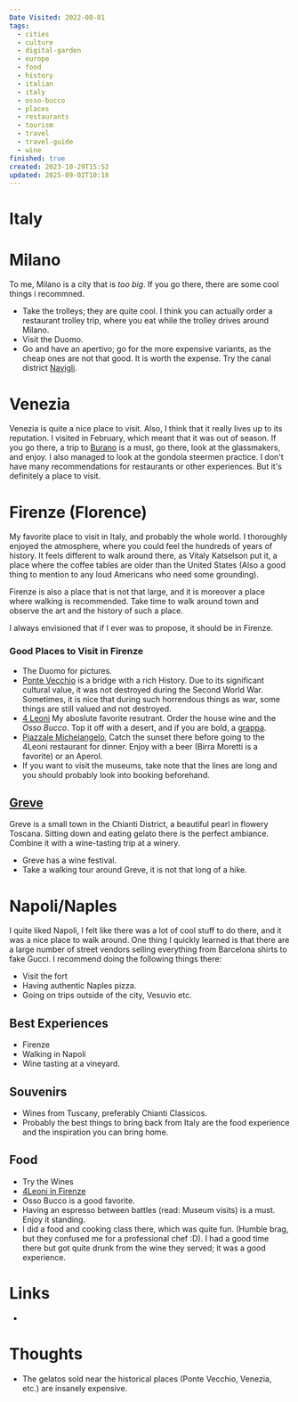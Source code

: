 ```yaml
---
Date Visited: 2022-08-01
tags:
  - cities
  - culture
  - digital-garden
  - europe
  - food
  - history
  - italian
  - italy
  - osso-bucco
  - places
  - restaurants
  - tourism
  - travel
  - travel-guide
  - wine
finished: true
created: 2023-10-29T15:52
updated: 2025-09-02T10:18
---
```

# Italy


# Milano
To me, Milano is a city that is *too big*. If you go there, there are some cool things i recommned.
- Take the trolleys; they are quite cool.  I think you can actually order a restaurant trolley trip, where you eat while the trolley drives around Milano. 
- Visit the Duomo. 
- Go and have an apertivo; go for the more expensive variants, as the cheap ones are not that good. It is worth the expense.  Try the canal district [Navigli](https://milantips.com/navigli.html).

# Venezia
Venezia is quite a nice place to visit. Also, I think that it really lives up to its reputation. I visited in February, which meant that it was out of season. If you go there, a trip to [Burano](https://en.wikipedia.org/wiki/Burano) is a must, go there, look at the glassmakers, and enjoy.  I also managed to look at the gondola steermen practice. 
I don't have many recommendations for restaurants or other experiences. But it's definitely a place to visit. 


# Firenze (Florence)
My favorite place to visit in Italy, and probably the whole world. I thoroughly enjoyed the atmosphere, where you could feel the hundreds of years of history.  It feels different to walk around there, as Vitaly Katselson put it, a place where the coffee tables are older than the United States (Also a good thing to mention to any loud Americans who need some grounding). 

Firenze is also a place that is not that large, and it is moreover a place where walking is recommended.  Take time to walk around town and observe the art and the history of such a place. 

I always envisioned that if I ever was to propose, it should be in Firenze. 

### Good Places to Visit in Firenze
- The Duomo for pictures. 
-  [Ponte Vecchio](https://en.wikipedia.org/wiki/Ponte_Vecchio) is a bridge with a rich History. Due to its significant cultural value, it was not destroyed during the Second World War. Sometimes, it is nice that during such horrendous things as war, some things are still valued and not destroyed. 
- [4 Leoni](https://www.4leoni.it/prenota/) My aboslute favorite resutrant. Order the house wine and the *Osso Bucco*. Top it off with a desert, and if you are bold, a [grappa](https://en.wikipedia.org/wiki/Grappa).
- [Piazzale Michelangelo](https://maps.app.goo.gl/EfY8TQ9wKXg5CkXU8), Catch the sunset there before going to the 4Leoni restaurant for dinner. Enjoy with a beer (Birra Moretti is a favorite) or an Aperol.
- If you want to visit the museums, take note that the lines are long and you should probably look into booking beforehand. 

## [Greve](https://en.wikipedia.org/wiki/Greve_in_Chianti)
Greve is a small town in the Chianti District, a beautiful pearl in flowery Toscana. Sitting down and eating gelato there is the perfect ambiance. 
Combine it with a wine-tasting trip at a winery. 
- Greve has a wine festival.
- Take a walking tour around Greve, it is not that long of a hike. 



# Napoli/Naples
I quite liked Napoli, I felt like there was a lot of cool stuff to do there, and it was a nice place to walk around. One thing I quickly learned is that there are a large number of street vendors selling everything from Barcelona shirts to fake Gucci.
I recommend doing the following things there:
- Visit the fort
- Having authentic Naples pizza. 
- Going on trips outside of the city, Vesuvio etc. 



## Best Experiences
- Firenze
- Walking in Napoli
- Wine tasting at a vineyard.  

## Souvenirs 
- Wines from Tuscany, preferably Chianti Classicos. 
- Probably the best things to bring back from Italy are the food experience and the inspiration you can bring home. 


## Food
- Try the Wines
- [4Leoni in Firenze](https://www.4leoni.it/prenota/)
- Osso Bucco is a good favorite. 
- Having an espresso between battles (read: Museum visits) is a must. Enjoy it standing. 
- I did a food and cooking class there, which was quite fun. (Humble brag, but they confused me for a professional chef :D).  I had a good time there but got quite drunk from the wine they served; it was a good experience. 

# Links
- 

# Thoughts 
- The gelatos sold near the historical places (Ponte Vecchio, Venezia, etc.) are insanely expensive. 